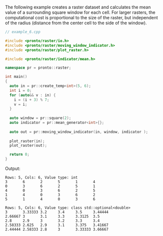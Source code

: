 The following example creates a raster dataset and calculates the mean value of a surrounding square window for each cell. For larger rasters, the computational cost is proportional to the size of the raster, but independent of the radius (distance from the center cell to the side of the window).

```cpp
// example_6.cpp

#include <pronto/raster/io.h>
#include <pronto/raster/moving_window_indicator.h>
#include <pronto/raster/plot_raster.h>

#include <pronto/raster/indicator/mean.h>

namespace pr = pronto::raster;

int main()
{
  auto in = pr::create_temp<int>(5, 6);
  int i = 0;
  for (auto&& v : in) {
    i = (i + 3) % 7;
    v = i;
  }
  
  auto window = pr::square(2);
  auto indicator = pr::mean_generator<int>{};
 
  auto out = pr::moving_window_indicator(in, window, indicator );
 
  plot_raster(in);
  plot_raster(out);

  return 0;
}
```
Output:
```
Rows: 5, Cols: 6, Value type: int
3       6       2       5       1       4
0       3       6       2       5       1
4       0       3       6       2       5
1       4       0       3       6       2
5       1       4       0       3       6

Rows: 5, Cols: 6, Value type: class std::optional<double>
3       3.33333 3.2     3.4     3.5     3.44444
2.66667 3       3.1     3.3     3.3125  3.5
2.8     2.9     3       3.2     3.3     3.4
2.58333 2.625   2.9     3.1     3.375   3.41667
2.44444 2.58333 2.8     3       3.33333 3.66667
```